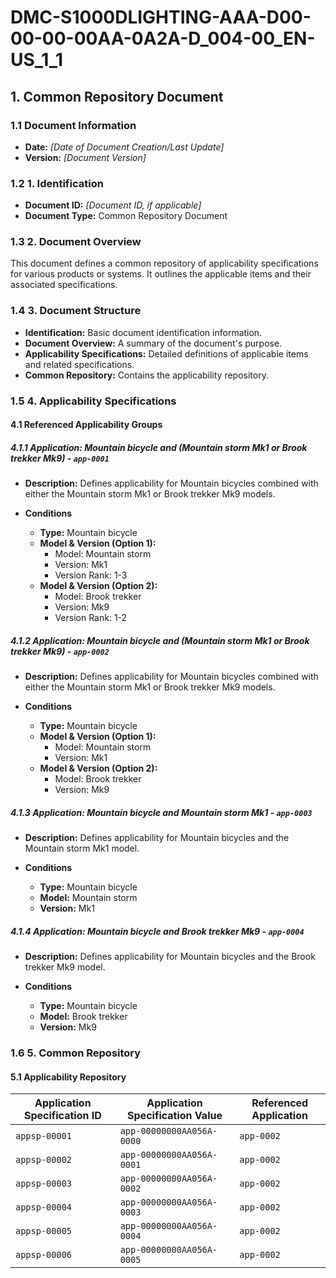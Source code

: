 # DMC-S1000DLIGHTING-AAA-D00-00-00-00AA-0A2A-D_004-00_EN-US_1_1

## 1. Common Repository Document

### 1.1 Document Information

* **Date:** *[Date of Document Creation/Last Update]*
* **Version:** *[Document Version]*

### 1.2 1. Identification

*   **Document ID:** *[Document ID, if applicable]*
*   **Document Type:** Common Repository Document

### 1.3 2. Document Overview

This document defines a common repository of applicability specifications for various products or systems. It outlines the applicable items and their associated specifications.

### 1.4 3. Document Structure

*   **Identification:** Basic document identification information.
*   **Document Overview:** A summary of the document's purpose.
*   **Applicability Specifications:** Detailed definitions of applicable items and related specifications.
*   **Common Repository:** Contains the applicability repository.

### 1.5 4. Applicability Specifications

#### 4.1 Referenced Applicability Groups

##### 4.1.1 Application: Mountain bicycle and (Mountain storm Mk1 or Brook trekker Mk9) - `app-0001`

*   **Description:** Defines applicability for Mountain bicycles combined with either the Mountain storm Mk1 or Brook trekker Mk9 models.

*   **Conditions**
    *   **Type:** Mountain bicycle
    *   **Model & Version (Option 1):**
        *   Model: Mountain storm
        *   Version: Mk1
        *   Version Rank: 1-3
    *   **Model & Version (Option 2):**
        *   Model: Brook trekker
        *   Version: Mk9
        *   Version Rank: 1-2

##### 4.1.2 Application: Mountain bicycle and (Mountain storm Mk1 or Brook trekker Mk9) - `app-0002`

*   **Description:**  Defines applicability for Mountain bicycles combined with either the Mountain storm Mk1 or Brook trekker Mk9 models.

*   **Conditions**
    *   **Type:** Mountain bicycle
    *   **Model & Version (Option 1):**
        *   Model: Mountain storm
        *   Version: Mk1
    *   **Model & Version (Option 2):**
        *   Model: Brook trekker
        *   Version: Mk9

##### 4.1.3 Application: Mountain bicycle and Mountain storm Mk1 - `app-0003`

*   **Description:** Defines applicability for Mountain bicycles and the Mountain storm Mk1 model.

*   **Conditions**
    *   **Type:** Mountain bicycle
    *   **Model:** Mountain storm
    *   **Version:** Mk1

##### 4.1.4 Application: Mountain bicycle and Brook trekker Mk9 - `app-0004`

*   **Description:** Defines applicability for Mountain bicycles and the Brook trekker Mk9 model.

*   **Conditions**
    *   **Type:** Mountain bicycle
    *   **Model:** Brook trekker
    *   **Version:** Mk9

### 1.6 5. Common Repository

#### 5.1 Applicability Repository

| Application Specification ID | Application Specification Value | Referenced Application |
|---|---|---|
| `appsp-00001` | `app-00000000AA056A-0000` | `app-0002` |
| `appsp-00002` | `app-00000000AA056A-0001` | `app-0002` |
| `appsp-00003` | `app-00000000AA056A-0002` | `app-0002` |
| `appsp-00004` | `app-00000000AA056A-0003` | `app-0002` |
| `appsp-00005` | `app-00000000AA056A-0004` | `app-0002` |
| `appsp-00006` | `app-00000000AA056A-0005` | `app-0002` |